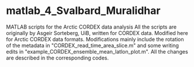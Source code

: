 # matlab_4_Svalbard_Muralidhar
MATLAB scripts for the Arctic CORDEX data analysis
All the scripts are originally by Asgeir Sorteberg, UiB, written for CORDEX data. Modified here for Arctic CORDEX data formats.
Modifications mainly include the rotation of the metadata in "CORDEX_read_time_area_slice.m" and some writing edits in "example_CORDEX_ensemble_mean_latlon_plot.m". All the changes are described in the corresponding codes.
